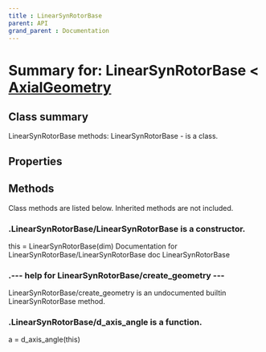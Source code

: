 ```yaml
---
title : LinearSynRotorBase
parent: API
grand_parent : Documentation
---
```

# Summary for: **LinearSynRotorBase**  < [AxialGeometry](AxialGeometry.html)

## Class summary

LinearSynRotorBase methods:
LinearSynRotorBase - is a class.

## Properties


## Methods

Class methods are listed below. Inherited methods are not included.

### .**LinearSynRotorBase**/LinearSynRotorBase is a constructor.
this = LinearSynRotorBase(dim)
Documentation for LinearSynRotorBase/LinearSynRotorBase
doc LinearSynRotorBase

### .--- help for LinearSynRotorBase/**create_geometry** ---
LinearSynRotorBase/create_geometry is an undocumented builtin LinearSynRotorBase method.

### .LinearSynRotorBase/**d_axis_angle** is a function.
a = d_axis_angle(this)


